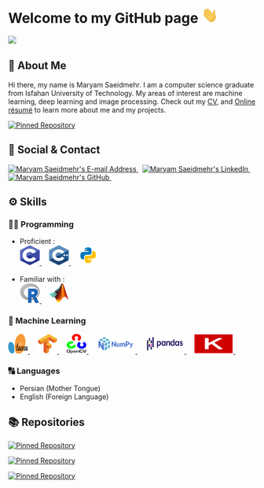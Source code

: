 <!--
**BitterOcean/BitterOcean** is a ✨ _special_ ✨ repository because its `README.md` (this file) appears on your GitHub profile.

Here are some ideas to get you started:

- 🔭 I’m currently working on ...
- 🌱 I’m currently learning ...
- 👯 I’m looking to collaborate on ...
- 🤔 I’m looking for help with ...
- 💬 Ask me about ...
- 📫 How to reach me: ...
- 😄 Pronouns: ...
- ⚡ Fun fact: ...
-->

<!--
<div align="center">
  <img src="https://github.com/BitterOcean/BitterOcean/blob/main/gifs/waving_hand.gif" alt="Maryam Saeidmehr" width="433" height="74" />
</div>
-->

# Welcome to my GitHub page  <img src="https://github.com/BitterOcean/BitterOcean/blob/main/gifs/waving_hand.gif" alt="welcome" width="33" height="33" />

<p align="left">
  <img src="https://komarev.com/ghpvc/?username=BitterOcean&color=blueviolet&style=flat">
</p>

## 👤 About Me

Hi there, my name is Maryam Saeidmehr. I am a computer science graduate from Isfahan University of Technology. My areas of interest are machine learning, deep learning and image processing. Check out my [CV](), and [Online résumé]() to learn more about me and my projects.

[![Pinned Repository](https://github-readme-stats.vercel.app/api/pin/?username=BitterOcean&repo=BitterOcean)](https://github.com/BitterOcean/BitterOcean)
<!--
&nbsp; &nbsp;
[![Pinned Repository](https://github-readme-stats.vercel.app/api/pin/?username=arasgungore&repo=arasgungore.github.io)](https://github.com/arasgungore/arasgungore.github.io)
-->



## 📇 Social & Contact

<div align="left">
  <a href="mailto:maryamsaeidmehr@gmail.com" target="_blank" rel="noreferrer"> <img alt="Maryam Saeidmehr's E-mail Address" src="https://img.shields.io/badge/E&#8209;mail-D14836?style=for-the-badge&logo=gmail&logoColor=white" /> </a>
  &nbsp;
<!--
  <a href="https://arasgungore.github.io" target="_blank" rel="noreferrer"> <img alt="Aras Güngöre's Portfolio" src="https://img.shields.io/badge/Portfolio-08203A?style=for-the-badge&logo=About.me&logoColor=white" /> </a>
  &nbsp;
-->
  <a href="https://www.linkedin.com/in/maryam-saeidmehr-9b389b1b8" target="_blank" rel="noreferrer"> <img alt="Maryam Saeidmehr's LinkedIn" src="https://img.shields.io/badge/LinkedIn-0077B5?style=for-the-badge&logo=linkedin&logoColor=white" /> </a>
  &nbsp;
  <a href="https://github.com/BitterOcean" target="_blank" rel="noreferrer"> <img alt="Maryam Saeidmehr's GitHub" src="https://img.shields.io/badge/GitHub-100000?style=for-the-badge&logo=github&logoColor=white" /> </a>
  &nbsp;
<!--  
  <a href="https://www.hackerrank.com/arasgungore" target="_blank" rel="noreferrer"> <img alt="Aras Güngöre's HackerRank" src="https://img.shields.io/badge/HackerRank-2EC866?style=for-the-badge&logo=HackerRank&logoColor=white" /> </a>
  &nbsp;
  <a href="https://leetcode.com/arasgungore" target="_blank" rel="noreferrer"> <img alt="Aras Güngöre's LeetCode" src="https://img.shields.io/badge/LeetCode-FFA116?style=for-the-badge&logo=LeetCode&logoColor=black" /> </a>
-->
</div>




## ⚙ Skills


### 👨‍💻 Programming
- Proficient :
  <div align="left">
    <a href="https://www.cprogramming.com" target="_blank" rel="noreferrer"> <img src="https://github.com/BitterOcean/BitterOcean/blob/main/icons/c.svg" alt="c" width="40" height="40" /> </a>
    &nbsp; &nbsp;
    <a href="https://www.cplusplus.com" target="_blank" rel="noreferrer"> <img src="https://github.com/BitterOcean/BitterOcean/blob/main/icons/cplusplus.svg" alt="cplusplus" width="40" height="40" /> </a>
    &nbsp; &nbsp;
    <a href="https://www.python.org" target="_blank" rel="noreferrer"> <img src="https://github.com/BitterOcean/BitterOcean/blob/main/icons/python.svg" alt="python" width="40" height="40" /> </a>
  </div> </br>
- Familiar with :
  <div align="left">
    <a href="https://www.r-project.org" target="_blank" rel="noreferrer"> <img src="https://github.com/BitterOcean/BitterOcean/blob/main/icons/r.svg" alt="r" width="40" height="40" /> </a>
    &nbsp; &nbsp;
    <a href="https://www.mathworks.com/products/matlab.html" target="_blank" rel="noreferrer"> <img src="https://github.com/BitterOcean/BitterOcean/blob/main/icons/matlab.svg" alt="r" width="40" height="40" /> </a>
  </div>



### 🧠 Machine Learning

  <div align="left">
    <a href="https://scikit-learn.org/" target="_blank" rel="noreferrer"> <img src="https://github.com/BitterOcean/BitterOcean/blob/main/icons/sklearn.svg" alt="Scikit Learn" width="40" height="40" /> </a>
    &nbsp; &nbsp;
    <a href="https://www.tensorflow.org/" target="_blank" rel="noreferrer"> <img src="https://github.com/BitterOcean/BitterOcean/blob/main/icons/tf.svg" alt="TensorFlow" width="40" height="40" /> </a>
    &nbsp; &nbsp;
  <a href="https://www.opencv.org/" target="_blank" rel="noreferrer"> <img src="https://github.com/BitterOcean/BitterOcean/blob/main/icons/cv.svg" alt="OpenCV" width="40" height="40" /> </a>
    &nbsp; &nbsp;
  <a href="https://www.numpy.org/" target="_blank" rel="noreferrer"> <img src="https://github.com/BitterOcean/BitterOcean/blob/main/icons/np.svg" alt="Numpy" width="80" height="40" /> </a>
    &nbsp; &nbsp;
  <a href="https://pandas.pydata.org/" target="_blank" rel="noreferrer"> <img src="https://github.com/BitterOcean/BitterOcean/blob/main/icons/pandas.svg" alt="Pandas" width="80" height="40" /> </a>
    &nbsp; &nbsp;
  <a href="https://keras.io/" target="_blank" rel="noreferrer"> <img src="https://github.com/BitterOcean/BitterOcean/blob/main/icons/keras.svg" alt="Keras" width="80" height="40" /> </a>
    &nbsp; &nbsp;    
  </div>


### 🔠 Languages
 - Persian (Mother Tongue)
 - English (Foreign Language)


## 📚 Repositories

[![Pinned Repository](https://github-readme-stats.vercel.app/api/pin/?username=BitterOcean&repo=IUT)](https://github.com/BitterOcean/IUT)

[![Pinned Repository](https://github-readme-stats.vercel.app/api/pin/?username=BitterOcean&repo=Covid19-Detector)](https://github.com/BitterOcean/Covid19-Detector)

[![Pinned Repository](https://github-readme-stats.vercel.app/api/pin/?username=BitterOcean&repo=Covid19-Detector-Backend)](https://github.com/BitterOcean/Covid19-Detector-Backend)

<!--
## 🐍 Contribution Graph

![Snake Game](https://github.com/arasgungore/arasgungore/blob/output/github-snake.gif)
-->
